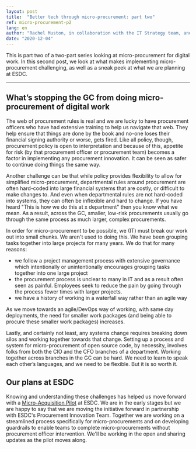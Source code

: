 ```yaml
---
layout: post
title:  "Better tech through micro-procurement: part two"
ref: micro-procurement-p2
lang: en
author: "Rachel Muston, in collaboration with the IT Strategy team, and procurement experts at ESDC"
date: "2020-12-04"
---
```

<!--markdownlint-disable MD033-->
This is part two of a two-part series looking at micro-procurement for digital work.
In this second post, we look at what makes implementing micro-procurement challenging, as well as a sneak peek at what we are planning at ESDC.

***

## What’s stopping the GC from doing micro-procurement of digital work

The web of procurement rules is real and we are lucky to have procurement officers who have had extensive training to help us navigate that web.
They help ensure that things are done by the book and no-one loses their financial signing authority or worse, gets fired.
Like all policy, though, procurement policy is open to interpretation and because of this, appetite for risk (by that procurement officer or procurement team) becomes a factor in implementing any procurement innovation.
It can be seen as safer to continue doing things the same way.

Another challenge can be that while policy provides flexibility to allow for simplified micro-procurement, departmental rules around procurement are often hard-coded into large financial systems that are costly, or difficult to make changes to.
And even when departmental rules are not hard-coded into systems, they can often be inflexible and hard to change.
If you have heard "This is how we do this at x department" then you know what we mean.
As a result, across the GC, smaller, low-risk procurements usually go through the same process as much larger, complex procurements.

In order for micro-procurement to be possible, we (IT) must break our work out into small chunks.
We aren't used to doing this.
We have been grouping tasks together into large projects for many years.
We do that for many reasons:

- we follow a project management process with extensive governance which intentionally or unintentionally encourages grouping tasks together into one large project
- the procurement process is unclear to many in IT and as a result often seen as painful.
Employees seek to reduce the pain by going through the process fewer times with larger projects.
- we have a history of working in a waterfall way rather than an agile way
  
As we move towards an agile/DevOps way of working, with same day deployments, the need for smaller work packages (and being able to procure these smaller work packages) increases.

Lastly, and certainly not least, any systems change requires breaking down silos and working together towards that change.
Setting up a process and system for micro-procurement of open source code, by necessity, involves folks from both the CIO and the CFO branches of a department.
Working together across branches in the GC can be hard.
We need to learn to speak each other’s languages, and we need to be flexible.
But it is so worth it.

## Our plans at ESDC

Knowing and understanding these challenges has helped us move forward with a [Micro-Acquisition Pilot](micro-acquisition-pilot.md) at ESDC.
We are in the early stages but we are happy to say that we are moving the initiative forward in partnership with ESDC's Procurement Innovation Team.
Together we are working on a streamlined process specifically for micro-procurements and on developing guardrails to enable teams to complete micro-procurements without procurement officer intervention.
We'll be working in the open and sharing updates as the pilot moves along.
